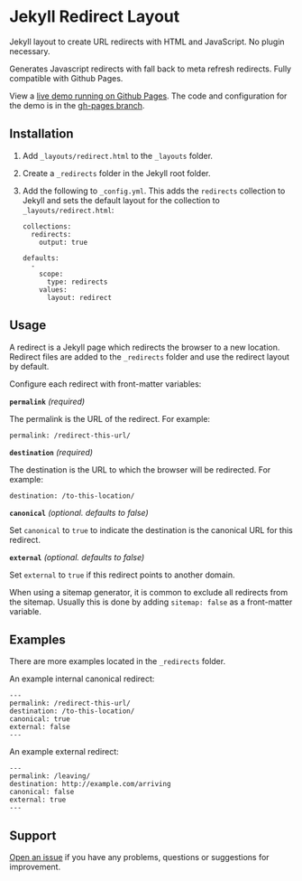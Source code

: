 # Jekyll Redirect Layout

Jekyll layout to create URL redirects with HTML and JavaScript. No plugin necessary.

Generates Javascript redirects with fall back to meta refresh redirects. Fully compatible with Github Pages.

View a [live demo running on Github Pages](https://jekylltools.github.io/jekyll-redirect-layout/examples/). The code and configuration for the demo is in the [gh-pages branch](https://github.com/jekylltools/jekyll-redirect-layout/tree/gh-pages).

## Installation

1. Add `_layouts/redirect.html` to the `_layouts` folder.

2. Create a `_redirects` folder in the Jekyll root folder.

3. Add the following to `_config.yml`. This adds the `redirects` collection to Jekyll and sets the default layout for the collection to `_layouts/redirect.html`:

	```
	collections:
	  redirects:
	    output: true

	defaults:
	  -
	    scope:
	      type: redirects
	    values:
	      layout: redirect
	```

## Usage

A redirect is a Jekyll page which redirects the browser to a new location. Redirect files are added to the `_redirects` folder and use the redirect layout by default.

Configure each redirect with front-matter variables:

**`permalink`** _(required)_

The permalink is the URL of the redirect. For example:

```
permalink: /redirect-this-url/
```

**`destination`** _(required)_

The destination is the URL to which the browser will be redirected. For example:

```
destination: /to-this-location/
```

**`canonical`** _(optional. defaults to false)_

Set `canonical` to `true` to indicate the destination is the canonical URL for this redirect.

**`external`** _(optional. defaults to false)_

Set `external` to `true` if this redirect points to another domain.

When using a sitemap generator, it is common to exclude all redirects from the sitemap. Usually this is done by adding `sitemap: false` as a front-matter variable.

## Examples

There are more examples located in the `_redirects` folder.

An example internal canonical redirect:

```
---
permalink: /redirect-this-url/
destination: /to-this-location/
canonical: true
external: false
---
```

An example external redirect:

```
---
permalink: /leaving/
destination: http://example.com/arriving
canonical: false
external: true
---
```

## Support

[Open an issue](https://github.com/jekylltools/jekyll-redirect-layout/issues) if you have any problems, questions or suggestions for improvement.
